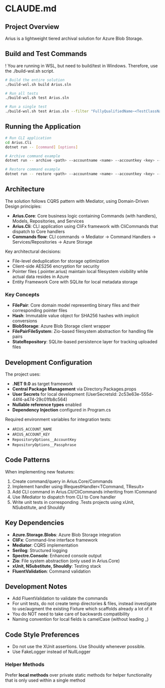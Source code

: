 # CLAUDE.md

## Project Overview

Arius is a lightweight tiered archival solution for Azure Blob Storage. 

## Build and Test Commands
! You are running in WSL, but need to build/test in Windows. Therefore, use the ./build-wsl.sh script.

```bash
# Build the entire solution
./build-wsl.sh build Arius.sln

# Run all tests
./build-wsl.sh test Arius.sln

# Run a single test
./build-wsl.sh test Arius.sln --filter "FullyQualifiedName~<TestClassName>.<TestMethodName>"
```

## Running the Application

```bash
# Run CLI application
cd Arius.Cli
dotnet run -- [command] [options]

# Archive command example
dotnet run -- archive <path> --accountname <name> --accountkey <key> --passphrase <pass> --container <container>

# Restore command example
dotnet run -- restore <path> --accountname <name> --accountkey <key> --passphrase <pass> --container <container>
```

## Architecture

The solution follows CQRS pattern with Mediator, using Domain-Driven Design principles:

- **Arius.Core**: Core business logic containing Commands (with handlers), Models, Repositories, and Services
- **Arius.Cli**: CLI application using CliFx framework with CliCommands that dispatch to Core handlers
- **Commands flow**: CLI commands → Mediator → Command Handlers → Services/Repositories → Azure Storage

Key architectural decisions:
- File-level deduplication for storage optimization
- Client-side AES256 encryption for security
- Pointer files (.pointer.arius) maintain local filesystem visibility while actual data resides in Azure
- Entity Framework Core with SQLite for local metadata storage

### Key Concepts

- **FilePair**: Core domain model representing binary files and their corresponding pointer files
- **Hash**: Immutable value object for SHA256 hashes with implicit conversions
- **BlobStorage**: Azure Blob Storage client wrapper
- **FilePairFileSystem**: Zio-based filesystem abstraction for handling file pairs
- **StateRepository**: SQLite-based persistence layer for tracking uploaded files

## Development Configuration

The project uses:
- **.NET 9.0** as target framework
- **Central Package Management** via Directory.Packages.props
- **User Secrets** for local development (UserSecretsId: 2c53e63e-555d-44f4-a474-29c01fb8c564)
- **Nullable reference types** enabled
- **Dependency Injection** configured in Program.cs

Required environment variables for integration tests:
- `ARIUS_ACCOUNT_NAME`
- `ARIUS_ACCOUNT_KEY`
- `RepositoryOptions__AccountKey`
- `RepositoryOptions__Passphrase`

## Code Patterns

When implementing new features:
1. Create command/query in Arius.Core/Commands
2. Implement handler using IRequestHandler<TCommand, TResult>
3. Add CLI command in Arius.Cli/CliCommands inheriting from ICommand
4. Use IMediator to dispatch from CLI to Core handler
5. Write unit tests in corresponding .Tests projects using xUnit, NSubstitute, and Shouldly

## Key Dependencies

- **Azure.Storage.Blobs**: Azure Blob Storage integration
- **CliFx**: Command-line interface framework
- **Mediator**: CQRS implementation
- **Serilog**: Structured logging
- **Spectre.Console**: Enhanced console output
- **Zio**: File system abstraction (only used in Arius.Core)
- **xUnit, NSubstitute, Shouldly**: Testing stack
- **FluentValidation**: Command validation

## Development Notes

- Add FluentValidation to validate the commands
- For unit tests, do not create temp directories & files, instead investigate to use/augment the existing Fixture which scaffolds already a lot of it
- You do NOT need to take care of backwards compatibility
- Naming convention for local fields is camelCase (without leading _)

## Code Style Preferences

- Do not use the XUnit assertions. Use Shouldy whenever possible.
- Use FakeLogger instead of NullLogger

### Helper Methods
Prefer **local methods** over private static methods for helper functionality that is only used within a single method